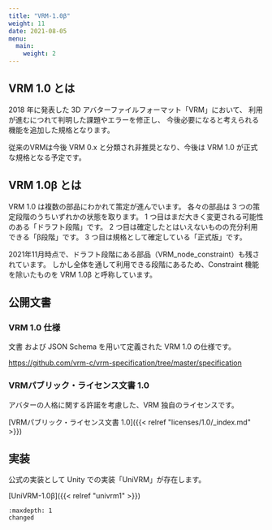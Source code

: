 ```yaml
---
title: "VRM-1.0β"
weight: 11
date: 2021-08-05
menu:
  main:
    weight: 2
---
```


## VRM 1.0 とは
2018 年に発表した 3D アバターファイルフォーマット「VRM」において、 
利用が進むにつれて判明した課題やエラーを修正し、 今後必要になると考えられる機能を追加した規格となります。

従来のVRMは今後 VRM 0.x と分類され非推奨となり、今後は VRM 1.0 が正式な規格となる予定です。

## VRM 1.0β とは
VRM 1.0 は複数の部品にわかれて策定が進んでいます。
各々の部品は 3 つの策定段階のうちいずれかの状態を取ります。
1 つ目はまだ大きく変更される可能性のある「ドラフト段階」です。
2 つ目は確定したとはいえないものの充分利用できる「β段階」です。
3 つ目は規格として確定している「正式版」です。

2021年11月時点で、ドラフト段階にある部品（VRM_node_constraint）も残されています。
しかし全体を通して利用できる段階にあるため、Constraint 機能を除いたものを VRM 1.0β と呼称しています。

## 公開文書
### VRM 1.0 仕様
文書 および JSON Schema を用いて定義された VRM 1.0 の仕様です。

https://github.com/vrm-c/vrm-specification/tree/master/specification

### VRMパブリック・ライセンス文書 1.0
アバターの人格に関する許諾を考慮した、VRM 独自のライセンスです。

[VRMパブリック・ライセンス文書 1.0]({{< relref "licenses/1.0/_index.md" >}})

## 実装
公式の実装として Unity での実装「UniVRM」が存在します。

[UniVRM-1.0β]({{< relref "univrm1" >}})

```{toctree}
:maxdepth: 1
changed
```

